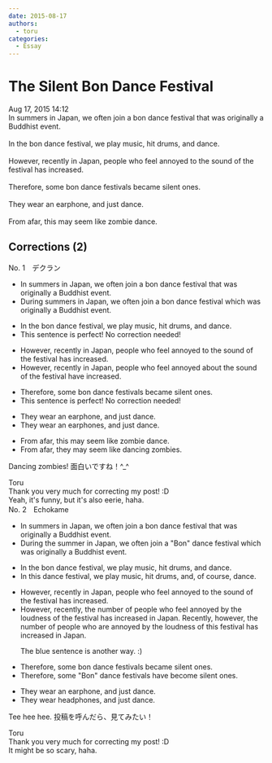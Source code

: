 ```yaml
---
date: 2015-08-17
authors:
  - toru
categories:
  - Essay
---
```


<h1 id="subject_show">The Silent Bon Dance Festival </h1>
<div class="date">Aug 17, 2015 14:12</div>
<div id="post"><div id="body_show_ori">
In summers in Japan, we often join a bon dance festival that was originally a Buddhist event.<br/><br/>In the bon dance festival, we play music, hit drums, and dance.<br/><br/>However, recently in Japan, people who feel annoyed to the sound of the festival has increased.<br/><br/>Therefore, some bon dance festivals became silent ones.<br/><br/>They wear an earphone, and just dance.<br/><br/>From afar, this may seem like zombie dance.
</div></div>

<!-- more -->


## Corrections (2)
<div id="block"><div class="first_name"> No. 1　<span class="just_name">デクラン</span></div><div id="block2">
<ul class="correction_field">
<li class="incorrect">In summers in Japan, we often join a bon dance festival that was originally a Buddhist event.</li>
<li class="corrected correct">
<span class="f_red">During</span> summers in Japan, we often join a bon dance festival <span class="f_red">which</span> was originally a Buddhist event.
</li>
</ul>
<ul class="correction_field">
<li class="incorrect">In the bon dance festival, we play music, hit drums, and dance.</li>
<li class="corrected perfect">This sentence is perfect! No correction needed!</li>
</ul>
<ul class="correction_field">
<li class="incorrect">However, recently in Japan, people who feel annoyed to the sound of the festival has increased.</li>
<li class="corrected correct">
However, recently in Japan, people who feel annoyed <span class="f_red">about</span> the sound of the festival <span class="f_red">have </span>increased.
</li>
</ul>
<ul class="correction_field">
<li class="incorrect">Therefore, some bon dance festivals became silent ones.</li>
<li class="corrected perfect">This sentence is perfect! No correction needed!</li>
</ul>
<ul class="correction_field">
<li class="incorrect">They wear an earphone, and just dance.</li>
<li class="corrected correct">
They wear <span class="sline">an</span> earphone<span class="f_red">s</span>, and just dance.
</li>
</ul>
<ul class="correction_field">
<li class="incorrect">From afar, this may seem like zombie dance.</li>
<li class="corrected correct">
From afar, <span class="f_red">they</span> may seem like <span class="f_red">dancing zombies</span>.
</li>
</ul>
<p class="comment_small">
 Dancing zombies! 面白いですね！^_^
</p>

</div><div class="name"><span class="just_name">Toru</span><br>
Thank you very much for correcting my post! :D<br/>Yeah, it's funny, but it's also eerie, haha.
</div>
</div>
<div id="block"><div class="first_name"> No. 2　<span class="just_name">Echokame</span></div><div id="block2">
<ul class="correction_field">
<li class="incorrect">In summers in Japan, we often join a bon dance festival that was originally a Buddhist event.</li>
<li class="corrected correct">
<span class="f_red">During the </span>summer in Japan, we often join a "Bon" dance festival <span class="f_red">which</span> was originally a Buddhist event.
</li>
</ul>
<ul class="correction_field">
<li class="incorrect">In the bon dance festival, we play music, hit drums, and dance.</li>
<li class="corrected correct">
In <span class="f_red">this</span> dance festival, we play music, hit drums, and<span class="f_red">, of course, </span>dance.
</li>
</ul>
<ul class="correction_field">
<li class="incorrect">However, recently in Japan, people who feel annoyed to the sound of the festival has increased.</li>
<li class="corrected correct">
However, recently, <span class="f_red">the number of</span> people who feel annoyed <span class="f_red">by</span> the <span class="f_red">loudness</span> of the festival has increased <span class="f_red">in Japan.</span><span class="f_blue"> Recently, however, the number of people who are annoyed by the loudness of this festival has increased in Japan. </span>
<p class="correction_comment">The blue sentence is another way. :)</p>
</li>
</ul>
<ul class="correction_field">
<li class="incorrect">Therefore, some bon dance festivals became silent ones.</li>
<li class="corrected correct">
Therefore, some<span class="f_red"> "Bon"</span> dance festivals <span class="f_red">have </span>bec<span class="f_red">o</span>me silent ones.
</li>
</ul>
<ul class="correction_field">
<li class="incorrect">They wear an earphone, and just dance.</li>
<li class="corrected correct">
They wear <span class="f_red">headphones</span>, and just dance.
</li>
</ul>
<p class="comment_small">
 Tee hee hee. 投稿を呼んだら、見てみたい！
</p>

</div><div class="name"><span class="just_name">Toru</span><br>
Thank you very much for correcting my post! :D<br/>It might be so scary, haha.
</div>
</div>
